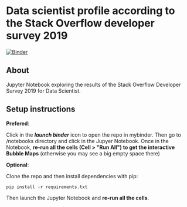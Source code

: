 # Data scientist profile according to the Stack Overflow developer survey 2019

[![Binder](https://mybinder.org/badge_logo.svg)](https://mybinder.org/v2/gh/pabloinsente/data-scientist-profile-stackoverflow-2019/0d33b31b389c99e9b6c36a711ff6ce289d9e9c6f)

## About

Jupyter Notebook exploring the results of the Stack Overflow Developer Survey 2019 for Data Scientist.

## Setup instructions

**Prefered**:

Click in the ***launch binder*** icon to open the repo in mybinder. Then go to /notebooks directory and click in the Jupyer Notebook.
Once in the Notebook, **re-run all the cells (Cell > "Run All") to get the interactive Bubble Maps** (otherwise you may see a big empty space there)


**Optional**:

Clone the repo and then install dependencies with pip:

```
pip install -r requirements.txt
```

Then launch the Jupyter Notebook and **re-run all the cells**.
